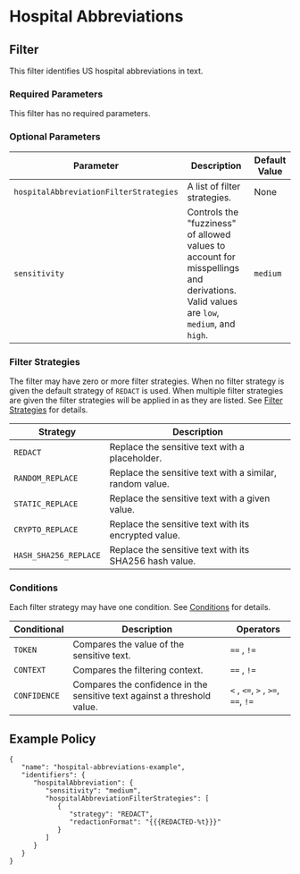 # Hospital Abbreviations

## Filter

This filter identifies US hospital abbreviations in text.

### Required Parameters

This filter has no required parameters.

### Optional Parameters

| Parameter                              | Description                                                                                                                           | Default Value |
| -------------------------------------- | ------------------------------------------------------------------------------------------------------------------------------------- | ------------- |
| `hospitalAbbreviationFilterStrategies` | A list of filter strategies.                                                                                                          | None          |
| `sensitivity`                          | Controls the "fuzziness" of allowed values to account for misspellings and derivations. Valid values are `low`, `medium`, and `high`. | `medium`      |

### Filter Strategies

The filter may have zero or more filter strategies. When no filter strategy is given the default strategy of `REDACT` is used. When multiple filter strategies are given the filter strategies will be applied in as they are listed. See [Filter Strategies](#filter-strategies) for details.

| Strategy              | Description                                              |
| --------------------- | -------------------------------------------------------- |
| `REDACT`              | Replace the sensitive text with a placeholder.           |
| `RANDOM_REPLACE`      | Replace the sensitive text with a similar, random value. |
| `STATIC_REPLACE`      | Replace the sensitive text with a given value.           |
| `CRYPTO_REPLACE`      | Replace the sensitive text with its encrypted value.     |
| `HASH_SHA256_REPLACE` | Replace the sensitive text with its SHA256 hash value.   |

### Conditions

Each filter strategy may have one condition. See [Conditions](#conditions) for details.

| Conditional  | Description                                                              | Operators                          |
| ------------ | ------------------------------------------------------------------------ | ---------------------------------- |
| `TOKEN`      | Compares the value of the sensitive text.                                | `==` , `!=`                        |
| `CONTEXT`    | Compares the filtering context.                                          | `==` , `!=`                        |
| `CONFIDENCE` | Compares the confidence in the sensitive text against a threshold value. | `<` , `<=`, `>` , `>=`, `==`, `!=` |

## Example Policy

```
{
   "name": "hospital-abbreviations-example",
   "identifiers": {
      "hospitalAbbreviation": {
         "sensitivity": "medium",
         "hospitalAbbreviationFilterStrategies": [
            {
               "strategy": "REDACT",
               "redactionFormat": "{{{REDACTED-%t}}}"
            }
         ]
      }
   }
}
```
